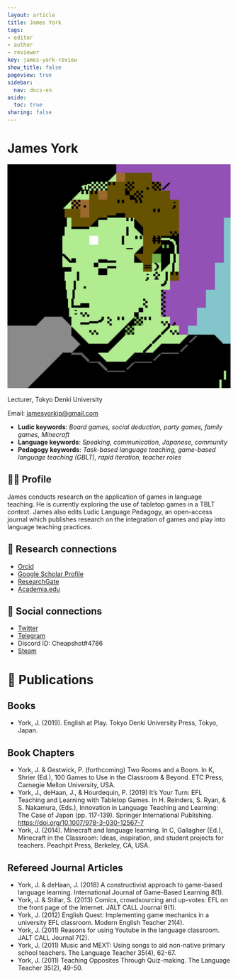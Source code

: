 ```yaml
---
layout: article
title: James York
tags:
- editor
- author
- reviewer
key: james-york-review
show_title: false
pageview: true
sidebar:
  nav: docs-en
aside:
  toc: true
sharing: false
---
```


# James York

<div class="card">
  <div class="card__image">
    <img class="image" src="/assets/images/Cheap-Profile-PETSCII.jpg"/>
    <div class="overlay overlay--bottom">
      <p>Lecturer, Tokyo Denki University</p>
    </div>
  </div>
</div>

Email: [jamesyorkjp@gmail.com](mailto:jamesyorkjp@gmail.com)

- **Ludic keywords**: *Board games, social deduction, party games, family games, Minecraft*
- **Language keywords**: *Speaking, communication, Japanese, community*
- **Pedagogy keywords**: *Task-based language teaching, game-based language teaching (GBLT), rapid iteration, teacher roles*

<!--more-->

## 👨‍🏫 Profile

James conducts research on the application of games in language teaching. He is currently exploring the use of tabletop games in a TBLT context. James also edits Ludic Language Pedagogy, an open-access journal which publishes research on the integration of games and play into language teaching practices. 

## 🧪 Research connections

- [Orcid](https://orcid.org/0000-0003-1667-7107)
- [Google Scholar Profile](https://scholar.google.com/citations?user=Wqi7k0wAAAAJ&hl=en)
- [ResearchGate](https://www.researchgate.net/profile/James_York3/)
- [Academia.edu](https://dendai.academia.edu/JamesYork)

## 💬 Social connections

- [Twitter](https://twitter.com/cheapshot)
- [Telegram](https://t.me/cheapshot)
- Discord ID: Cheapshot#4786
- [Steam](https://steamcommunity.com/id/cheapsh0t/)


# 📰 Publications

## Books

- York, J. (2019). English at Play. Tokyo Denki University Press, Tokyo, Japan.

## Book Chapters

- York, J. & Gestwick, P. (forthcoming) Two Rooms and a Boom. In K, Shrier (Ed.), 100 Games to Use in the Classroom & Beyond. ETC Press, Carnegie Mellon University, USA.
- York, J., deHaan, J., & Hourdequin, P. (2019) It’s Your Turn: EFL Teaching and Learning with Tabletop Games. In H. Reinders, S. Ryan, & S. Nakamura, (Eds.), Innovation in Language Teaching and Learning: The Case of Japan (pp. 117-139). Springer International Publishing. https://doi.org/10.1007/978-3-030-12567-7
- York, J. (2014). Minecraft and language learning. In C, Gallagher (Ed.), Minecraft in the Classroom: Ideas, inspiration, and student projects for teachers. Peachpit Press, Berkeley, CA, USA.

## Refereed Journal Articles

- York, J. & deHaan, J. (2018) A constructivist approach to game-based language learning. International Journal of Game-Based Learning 8(1).
- York, J. & Stillar, S. (2013) Comics, crowdsourcing and up-votes: EFL on the front page of the Internet. JALT CALL Journal 9(1).
- York, J. (2012) English Quest: Implementing game mechanics in a university EFL classroom. Modern English Teacher 21(4).
- York, J. (2011) Reasons for using Youtube in the language classroom. JALT CALL Journal 7(2).
- York, J. (2011) Music and MEXT: Using songs to aid non-native primary school teachers. The Language Teacher 35(4), 62-67.
- York, J. (2011) Teaching Opposites Through Quiz-making. The Language Teacher 35(2), 49-50.
